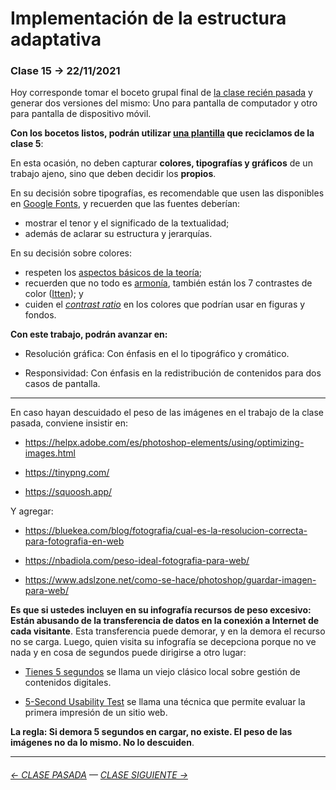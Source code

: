 # Implementación de la estructura adaptativa

### Clase 15 → 22/11/2021

Hoy corresponde tomar el boceto grupal final de [la clase recién pasada](https://github.com/profesorfaco/dno075-2021-2/tree/main/clase-14) y generar dos versiones del mismo: Uno para pantalla de computador y otro para pantalla de dispositivo móvil. 

**Con los bocetos listos, podrán utilizar [una plantilla](https://profesorfaco.github.io/dno075-2021-2/clase-15/) que reciclamos de la clase 5**:

En esta ocasión, no deben capturar **colores, tipografías y gráficos** de un trabajo ajeno, sino que deben decidir los **propios**.

En su decisión sobre tipografías, es recomendable que usen las disponibles en [Google Fonts](https://fonts.google.com/), y recuerden que las fuentes deberían: 

- mostrar el tenor y el significado de la textualidad; 
- además de aclarar su estructura y jerarquías.

En su decisión sobre colores:

- respeten los [aspectos básicos de la teoría](https://www.instagram.com/p/CP-_DSMo4vA/?utm_source=ig_web_copy_link); 
- recuerden que no todo es [armonía](https://www.fotonostra.com/grafico/compositivascolor.htm), también están los 7 contrastes de color ([Itten](https://drive.google.com/file/d/1SYMEvbFcgxNQb9_Vdy59teqOUoGuBv8t/view?usp=sharing)); y
- cuiden el [*contrast ratio*](https://webaim.org/articles/contrast/) en los colores que podrían usar en figuras y fondos.

**Con este trabajo, podrán avanzar en:**

- Resolución gráfica: Con énfasis en el lo tipográfico y cromático.

- Responsividad: Con énfasis en la redistribución de contenidos para dos casos de pantalla.

- - - - - - - - - - - 

En caso hayan descuidado el peso de las imágenes en el trabajo de la clase pasada, conviene insistir en: 

- https://helpx.adobe.com/es/photoshop-elements/using/optimizing-images.html

- https://tinypng.com/

- https://squoosh.app/

Y agregar:

- https://bluekea.com/blog/fotografia/cual-es-la-resolucion-correcta-para-fotografia-en-web 

- https://nbadiola.com/peso-ideal-fotografia-para-web/

- https://www.adslzone.net/como-se-hace/photoshop/guardar-imagen-para-web/

**Es que si ustedes incluyen en su infografía recursos de peso excesivo: Están abusando de la transferencia de datos en la conexión a Internet de cada visitante**. Esta transferencia puede demorar, y en la demora el recurso no se carga. Luego, quien visita su infografía se decepciona porque no ve nada y en cosa de segundos puede dirigirse a otro lugar:

- [Tienes 5 segundos](http://www.tienes5segundos.cl/) se llama un viejo clásico local sobre gestión de contenidos digitales. 

- [5-Second Usability Test](https://www.nngroup.com/videos/5-second-usability-test/) se llama una técnica que permite evaluar la primera impresión de un sitio web. 

**La regla: Si demora 5 segundos en cargar, no existe. El peso de las imágenes no da lo mismo. No lo descuiden**.

- - - - - - - - - - -

###### [← CLASE PASADA](https://github.com/profesorfaco/dno075-2021-2/tree/main/clase-14) — [CLASE SIGUIENTE →](https://github.com/profesorfaco/dno075-2021-2/tree/main/clase-16)
